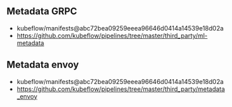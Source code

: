 ## Metadata GRPC

- kubeflow/manifests@abc72bea09259eeea96646d0414a14539e18d02a
- https://github.com/kubeflow/pipelines/tree/master/third_party/ml-metadata

## Metadata envoy

- kubeflow/manifests@abc72bea09259eeea96646d0414a14539e18d02a
- https://github.com/kubeflow/pipelines/tree/master/third_party/metadata_envoy